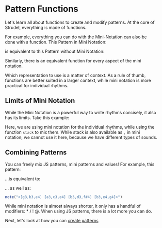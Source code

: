 # Pattern Functions

Let's learn all about functions to create and modify patterns.
At the core of Strudel, everything is made of functions.

For example, everything you can do with the Mini-Notation can also be done with a function.
This Pattern in Mini Notation:



is equivalent to this Pattern without Mini Notation:



Similarly, there is an equivalent function for every aspect of the mini notation.

Which representation to use is a matter of context. As a rule of thumb, functions
are better suited in a larger context, while mini notation is more practical for individual rhythms.

## Limits of Mini Notation

While the Mini Notation is a powerful way to write rhythms concisely, it also has its limits. Take this example:



Here, we are using mini notation for the individual rhythms, while using the function `stack` to mix them.
While stack is also available as `,` in mini notation, we cannot use it here, because we have different types of sounds.

## Combining Patterns

You can freely mix JS patterns, mini patterns and values! For example, this pattern:



...is equivalent to:



... as well as:

```javascript
note("<[g3,b3,e4] [a3,c3,e4] [b3,d3,f#4] [b3,e4,g4]>")
```

While mini notation is almost always shorter, it only has a handful of modifiers: \* / ! @.
When using JS patterns, there is a lot more you can do.

Next, let's look at how you can [create patterns](/learn/factories)